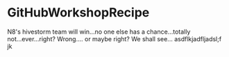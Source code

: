 # GitHubWorkshopRecipe
N8's hivestorm team will win...no one else has a chance...totally not...ever...right?
	Wrong.... or maybe right? We shall see...
	asdflkjadfljadsl;f jk